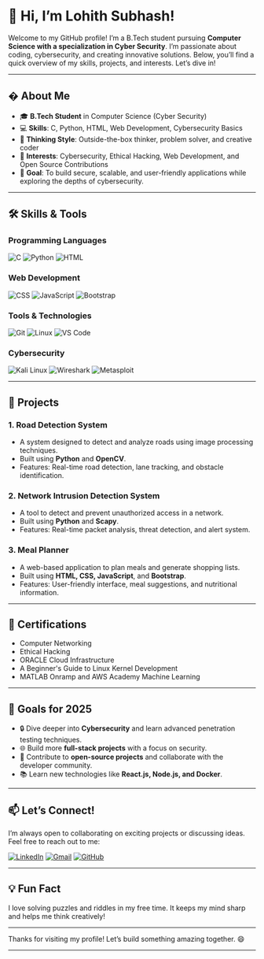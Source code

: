 # 👋 Hi, I’m Lohith Subhash!

Welcome to my GitHub profile! I’m a B.Tech student pursuing **Computer Science with a specialization in Cyber Security**. I’m passionate about coding, cybersecurity, and creating innovative solutions. Below, you’ll find a quick overview of my skills, projects, and interests. Let’s dive in!

---

## � About Me

- 🎓 **B.Tech Student** in Computer Science (Cyber Security)
- 💻 **Skills**: C, Python, HTML, Web Development, Cybersecurity Basics
- 🧠 **Thinking Style**: Outside-the-box thinker, problem solver, and creative coder
- 🌟 **Interests**: Cybersecurity, Ethical Hacking, Web Development, and Open Source Contributions
- 🚀 **Goal**: To build secure, scalable, and user-friendly applications while exploring the depths of cybersecurity.

---

## 🛠️ Skills & Tools

### Programming Languages
![C](https://img.shields.io/badge/C-00599C?style=for-the-badge&logo=c&logoColor=white)
![Python](https://img.shields.io/badge/Python-3776AB?style=for-the-badge&logo=python&logoColor=white)
![HTML](https://img.shields.io/badge/HTML5-E34F26?style=for-the-badge&logo=html5&logoColor=white)

### Web Development
![CSS](https://img.shields.io/badge/CSS3-1572B6?style=for-the-badge&logo=css3&logoColor=white)
![JavaScript](https://img.shields.io/badge/JavaScript-F7DF1E?style=for-the-badge&logo=javascript&logoColor=black)
![Bootstrap](https://img.shields.io/badge/Bootstrap-563D7C?style=for-the-badge&logo=bootstrap&logoColor=white)

### Tools & Technologies
![Git](https://img.shields.io/badge/Git-F05032?style=for-the-badge&logo=git&logoColor=white)
![Linux](https://img.shields.io/badge/Linux-FCC624?style=for-the-badge&logo=linux&logoColor=black)
![VS Code](https://img.shields.io/badge/VS_Code-007ACC?style=for-the-badge&logo=visual-studio-code&logoColor=white)

### Cybersecurity
![Kali Linux](https://img.shields.io/badge/Kali_Linux-557C94?style=for-the-badge&logo=kalilinux&logoColor=white)
![Wireshark](https://img.shields.io/badge/Wireshark-1679A7?style=for-the-badge&logo=wireshark&logoColor=white)
![Metasploit](https://img.shields.io/badge/Metasploit-FF0000?style=for-the-badge&logo=metasploit&logoColor=white)

---

## 🚀 Projects

### 1. **Road Detection System**
- A system designed to detect and analyze roads using image processing techniques.
- Built using **Python** and **OpenCV**.
- Features: Real-time road detection, lane tracking, and obstacle identification.

### 2. **Network Intrusion Detection System**
- A tool to detect and prevent unauthorized access in a network.
- Built using **Python** and **Scapy**.
- Features: Real-time packet analysis, threat detection, and alert system.

### 3. **Meal Planner**
- A web-based application to plan meals and generate shopping lists.
- Built using **HTML, CSS, JavaScript**, and **Bootstrap**.
- Features: User-friendly interface, meal suggestions, and nutritional information.

---

## 🌟 Certifications

- Computer Networking
- Ethical Hacking
- ORACLE Cloud Infrastructure
- A Beginner's Guide to Linux Kernel Development
- MATLAB Onramp and AWS Academy Machine Learning

---


## 🎯 Goals for 2025

- 🔒 Dive deeper into **Cybersecurity** and learn advanced penetration testing techniques.
- 🌐 Build more **full-stack projects** with a focus on security.
- 🤝 Contribute to **open-source projects** and collaborate with the developer community.
- 📚 Learn new technologies like **React.js, Node.js, and Docker**.

---

## 📫 Let’s Connect!

I’m always open to collaborating on exciting projects or discussing ideas. Feel free to reach out to me:

[![LinkedIn](https://img.shields.io/badge/LinkedIn-0077B5?style=for-the-badge&logo=linkedin&logoColor=white)]([https://www.linkedin.com/in/areti-lohith-naga-subhash-a1b472390/?trk=opento_sprofile_details])
[![Gmail](https://img.shields.io/badge/Gmail-D14836?style=for-the-badge&logo=gmail&logoColor=white)](mailto:lohithnagasubhash@gmail.com)
[![GitHub](https://img.shields.io/badge/GitHub-100000?style=for-the-badge&logo=github&logoColor=white)](https://github.com/lohithsubhash)

---

## 💡 Fun Fact

I love solving puzzles and riddles in my free time. It keeps my mind sharp and helps me think creatively!

---

Thanks for visiting my profile! Let’s build something amazing together. 😄

---
